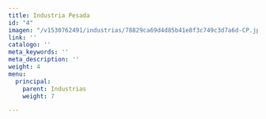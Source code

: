 ```yaml
---
title: Industria Pesada
id: "4"
imagen: "/v1530762491/industrias/78829ca69d4d85b41e8f3c749c3d7a6d-CP.jpg"
link: ''
catalogo: ''
meta_keywords: ''
meta_description: ''
weight: 4
menu:
  principal:
    parent: Industrias
    weight: 7

---
```

